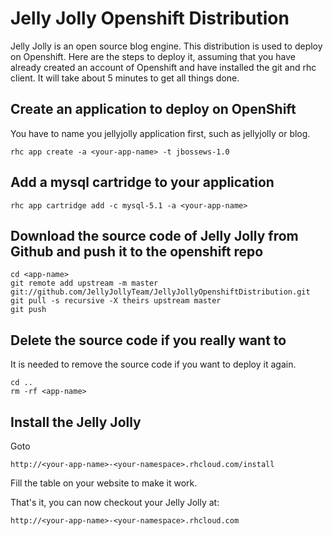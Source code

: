 Jelly Jolly Openshift Distribution
==================================

Jelly Jolly is an open source blog engine. This distribution is used to deploy on Openshift.
Here are the steps to deploy it, assuming that you have already created an account of Openshift and have installed the git and rhc client.
It will take about 5 minutes to get all things done.

Create an application to deploy on OpenShift
--------------------------------------------
You have to name you jellyjolly application first, such as jellyjolly or blog.

    rhc app create -a <your-app-name> -t jbossews-1.0

Add a mysql cartridge to your application
-----------------------------------------

    rhc app cartridge add -c mysql-5.1 -a <your-app-name>

Download the source code of Jelly Jolly from Github and push it to the openshift repo
-------------------------------------------------------------------------------------

    cd <app-name>
    git remote add upstream -m master git://github.com/JellyJollyTeam/JellyJollyOpenshiftDistribution.git
    git pull -s recursive -X theirs upstream master
    git push

Delete the source code if you really want to
--------------------------------------------
It is needed to remove the source code if you want to deploy it again.

    cd ..
    rm -rf <app-name>

Install the Jelly Jolly
-----------------------
Goto

    http://<your-app-name>-<your-namespace>.rhcloud.com/install

Fill the table on your website to make it work.

That's it, you can now checkout your Jelly Jolly at:

    http://<your-app-name>-<your-namespace>.rhcloud.com
